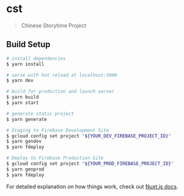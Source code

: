 # cst

> Chinese Storytime Project

## Build Setup

```bash
# install dependencies
$ yarn install

# serve with hot reload at localhost:3000
$ yarn dev

# build for production and launch server
$ yarn build
$ yarn start

# generate static project
$ yarn generate

# Staging to Firebase Development Site
$ gcloud config set project "${YOUR_DEV_FIREBASE_PROJECT_ID}"
$ yarn gendev
$ yarn fdeploy

# Deploy to Firebase Production Site
$ gcloud config set project "${YOUR_PROD_FIREBASE_PROJECT_ID}"
$ yarn genprod
$ yarn fdeploy
```

For detailed explanation on how things work, check out [Nuxt.js docs](https://nuxtjs.org).
